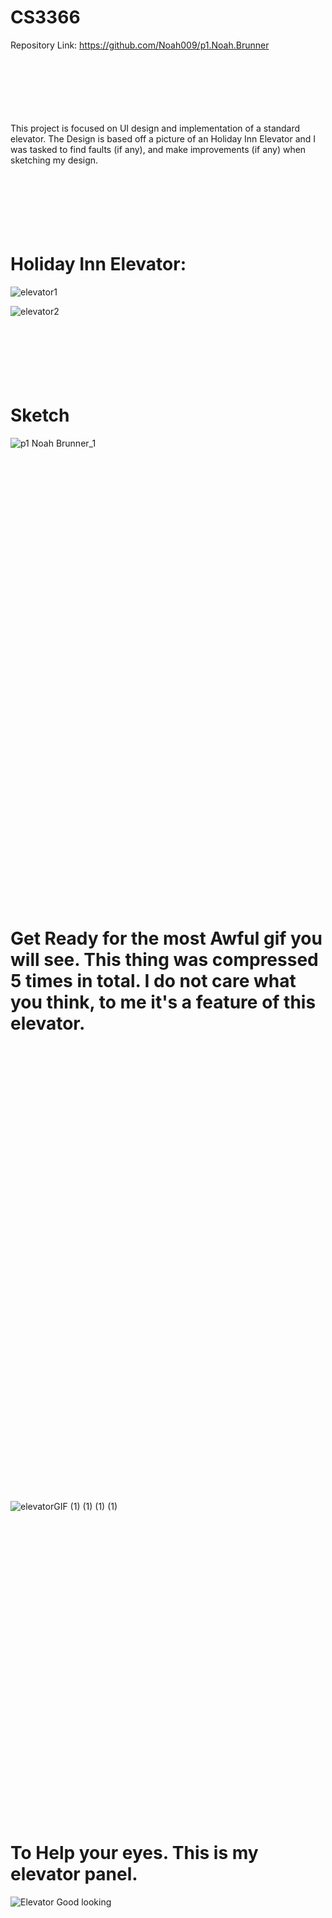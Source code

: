 # CS3366

Repository Link: https://github.com/Noah009/p1.Noah.Brunner
<br /> <br /> <br /> <br /> <br /> <br /> <br />

This project is focused on UI design and implementation of a standard elevator. The Design is based off a picture of an Holiday Inn Elevator and I was tasked to find faults (if any), and make improvements (if any) when sketching my design.
<br /> <br /> <br /> <br /> <br /> <br /> <br />



# Holiday Inn Elevator:

![elevator1](https://user-images.githubusercontent.com/61167088/191563061-4dfc0df4-11f0-474e-81cc-9966b8e56f96.png)

![elevator2](https://user-images.githubusercontent.com/61167088/191563678-84003e48-a0c2-4fee-84e4-de981cb41719.png)
<br /> <br /> <br /> <br /> <br /> <br /> <br />




# Sketch

![p1 Noah Brunner_1](https://user-images.githubusercontent.com/61167088/191605003-8e5979b7-22ea-423c-bff0-03cc62225aca.png)


<br /> <br /> <br /> <br /> <br /> <br /> <br />
<br /> <br /> <br /> <br /> <br /> <br /> <br />
<br /> <br /> <br /> <br /> <br /> <br /> <br />
<br /> <br /> <br /> <br /> <br /> <br /> <br />
<br /> <br /> <br /> <br /> <br /> <br /> <br />
<br /> <br /> <br /> <br /> <br /> <br /> <br />


# Get Ready for the most Awful gif you will see. This thing was compressed 5 times in total. I do not care what you think, to me it's a feature of this elevator.

<br /> <br /> <br /> <br /> <br /> <br /> <br />
<br /> <br /> <br /> <br /> <br /> <br /> <br />
<br /> <br /> <br /> <br /> <br /> <br /> <br />
<br /> <br /> <br /> <br /> <br /> <br /> <br />
<br /> <br /> <br /> <br /> <br /> <br /> <br />
<br /> <br /> <br /> <br /> <br /> <br /> <br />

![elevatorGIF (1) (1) (1) (1)](https://user-images.githubusercontent.com/61167088/191589856-c8da80c1-9775-481c-a938-6b17596f9498.gif)

<br /> <br /> <br /> <br /> <br /> <br /> <br />
<br /> <br /> <br /> <br /> <br /> <br /> <br />
<br /> <br /> <br /> <br /> <br /> <br /> <br />
<br /> <br /> <br /> <br /> <br /> <br /> <br />


# To Help your eyes. This is my elevator panel.

![Elevator Good looking](https://user-images.githubusercontent.com/61167088/191605373-54e909e6-fe3b-4116-a08a-b82988250b2b.PNG)


